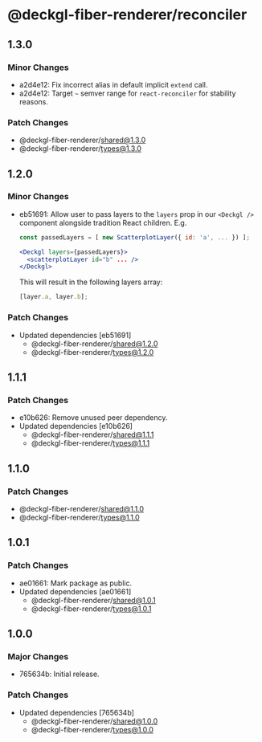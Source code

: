 # @deckgl-fiber-renderer/reconciler

## 1.3.0

### Minor Changes

- a2d4e12: Fix incorrect alias in default implicit `extend` call.
- a2d4e12: Target `~` semver range for `react-reconciler` for stability reasons.

### Patch Changes

- @deckgl-fiber-renderer/shared@1.3.0
- @deckgl-fiber-renderer/types@1.3.0

## 1.2.0

### Minor Changes

- eb51691: Allow user to pass layers to the `layers` prop in our `<Deckgl />` component alongside tradition React children. E.g.

  ```jsx
  const passedLayers = [ new ScatterplotLayer({ id: 'a', ... }) ];

  <Deckgl layers={passedLayers}>
    <scatterplotLayer id="b" ... />
  </Deckgl>
  ```

  This will result in the following layers array:

  ```js
  [layer.a, layer.b];
  ```

### Patch Changes

- Updated dependencies [eb51691]
  - @deckgl-fiber-renderer/shared@1.2.0
  - @deckgl-fiber-renderer/types@1.2.0

## 1.1.1

### Patch Changes

- e10b626: Remove unused peer dependency.
- Updated dependencies [e10b626]
  - @deckgl-fiber-renderer/shared@1.1.1
  - @deckgl-fiber-renderer/types@1.1.1

## 1.1.0

### Patch Changes

- @deckgl-fiber-renderer/shared@1.1.0
- @deckgl-fiber-renderer/types@1.1.0

## 1.0.1

### Patch Changes

- ae01661: Mark package as public.
- Updated dependencies [ae01661]
  - @deckgl-fiber-renderer/shared@1.0.1
  - @deckgl-fiber-renderer/types@1.0.1

## 1.0.0

### Major Changes

- 765634b: Initial release.

### Patch Changes

- Updated dependencies [765634b]
  - @deckgl-fiber-renderer/shared@1.0.0
  - @deckgl-fiber-renderer/types@1.0.0
